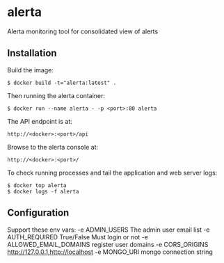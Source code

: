 
alerta
======

Alerta monitoring tool for consolidated view of alerts

Installation
------------

Build the image:

    $ docker build -t="alerta:latest" .

Then running the alerta container:

    $ docker run --name alerta - -p <port>:80 alerta

The API endpoint is at:

    http://<docker>:<port>/api

Browse to the alerta console at:

    http://<docker>:<port>/

To check running processes and tail the application and web server logs:

    $ docker top alerta
    $ docker logs -f alerta

Configuration
-------------
Support these env vars:
-e ADMIN_USERS The admin user email list
-e AUTH_REQUIRED True/False  Must login or not
-e ALLOWED_EMAIL_DOMAINS register user domains
-e CORS_ORIGINS http://127.0.0.1,http://localhost
-e MONGO_URI mongo connection string

